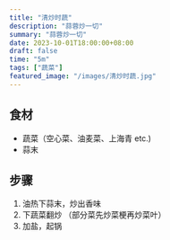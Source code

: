 ```yaml
---
title: "清炒时蔬"
description: "蒜蓉炒一切"
summary: "蒜蓉炒一切"
date: 2023-10-01T18:00:00+08:00
draft: false
time: "5m"
tags: ["蔬菜"]
featured_image: "/images/清炒时蔬.jpg"
---
```


## 食材

- 蔬菜（空心菜、油麦菜、上海青 etc.)
- 蒜末

## 步骤

1. 油热下蒜末，炒出香味
2. 下蔬菜翻炒 （部分菜先炒菜梗再炒菜叶）
3. 加盐，起锅
